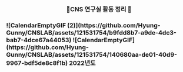 <div align=center>
  <h3> 📑CNS 연구실 활동 정리 📑 </h3>

</div>
<div align=cneter>
  <h3> ![CalendarEmptyGIF (2)](https://github.com/Hyung-Gunny/CNSLAB/assets/121531754/b9fdd8b7-a9de-4dc3-bab7-4dce67a44053)
![CalendarEmptyGIF](https://github.com/Hyung-Gunny/CNSLAB/assets/121531754/140680aa-de01-40d9-9967-bdf5de8c8f1b)
2022년도 </h3>
